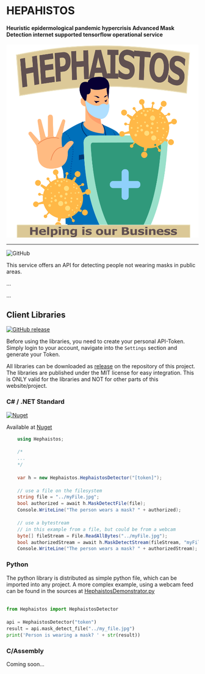 # HEPAHISTOS
#### Heuristic epidermological pandemic hypercrisis Advanced Mask Detection internet supported tensorflow operational service


![LOGO](https://raw.githubusercontent.com/Mayerch1/Applied-AI-Technologies/master/Hephaistos/res/logo.png)


---

![GitHub](https://img.shields.io/github/license/mayerch1/Applied-AI-Technologies)

This service offers an API for detecting people not wearing masks in public areas.

...

...



## Client Libraries

[![GitHub release](https://img.shields.io/github/release/mayerch1/Applied-AI-Technologies)](https://github.com/mayerch1/Applied-AI-Technologies/releases/latest)

Before using the libraries, you need to create your personal API-Token. Simply login to your account, navigate into the `Settings` section and generate your Token.

All libraries can be downloaded as [release](https://github.com/mayerch1/Applied-AI-Technologies/releases/latest) on the repository of this project.
The libraries are published under the MIT license for easy integration. This is ONLY valid for the libraries and NOT for other parts of this website/project.


### C# / .NET Standard

[![Nuget](https://img.shields.io/nuget/v/Hephaistos)](https://www.nuget.org/packages/Hephaistos/)

Available at [Nuget](https://www.nuget.org/packages/Hephaistos/)

```c#
    using Hephaistos;

    /*
    ...
    */

    var h = new Hephaistos.HephaistosDetector("[token]");

    // use a file on the filesystem
    string file = "../myFile.jpg";
    bool authorized = await h.MaskDetectFile(file);
    Console.WriteLine("The person wears a mask? " + authorized);

    // use a bytestream
    // in this example from a file, but could be from a webcam
    byte[] fileStream = File.ReadAllBytes("../myFile.jpg");
    bool authorizedStream = await h.MaskDetectStream(fileStream, "myFile.jpg");
    Console.WriteLine("The person wears a mask? " + authorizedStream);
```


### Python

The python library is distributed as simple python file, which can be imported into any project.
A more complex example, using a webcam feed can be found in the sources at [HephaistosDemonstrator.py](https://github.com/Mayerch1/Applied-AI-Technologies/blob/master/Hephaistos/lib/Python/HephaistosDemonstrator.py)

```python

from Hephaistos import HephaistosDetector

api = HephaistosDetector("token")
result = api.mask_detect_file("../my_file.jpg")
print('Person is wearing a mask? ' + str(result))

```


### C/Assembly

Coming soon...
